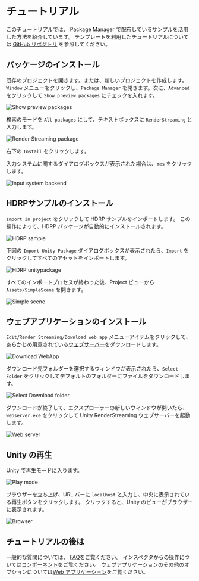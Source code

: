 # チュートリアル

このチュートリアルでは、 Package Manager で配布しているサンプルを活用した方法を紹介しています。
テンプレートを利用したチュートリアルについては [GitHub リポジトリ](https://github.com/Unity-Technologies/UnityRenderStreaming) を参照してください。

## パッケージのインストール

既存のプロジェクトを開きます。または、新しいプロジェクトを作成します。
`Window` メニューをクリックし、`Package Manager` を開きます。次に、`Advanced` をクリックして `Show preview packages` にチェックを入れます。

![Show preview packages](../images/show_preview_packages.png)

検索のモードを `All packages` にして、テキストボックスに `RenderStreaming` と入力します。

![Render Streaming package](../images/renderstreaming_package.png)

右下の `Install` をクリックします。

入力システムに関するダイアログボックスが表示された場合は、`Yes` をクリックします。

![Input system backend](../images/input_system_backend.png)

## HDRPサンプルのインストール

`Import in project` をクリックして HDRP サンプルをインポートします。
この操作によって、HDRP パッケージが自動的にインストールされます。

![HDRP sample](../images/hdrp_sample.png)

下図の `Import Unity Package` ダイアログボックスが表示されたら、`Import` をクリックしてすべてのアセットをインポートします。

![HDRP unitypackage](../images/hdrp_unitypackage.png)

すべてのインポートプロセスが終わった後、Project ビューから `Assets/SimpleScene` を開きます。

![Simple scene](../images/simplescene.png)

## ウェブアプリケーションのインストール

`Edit/Render Streaming/Download web app` メニューアイテムをクリックして、あらかじめ用意されている[ウェブサーバー](https://github.com/Unity-Technologies/UnityRenderStreaming/releases)をダウンロードします。

![Download WebApp](../images/download_webapp.png)

ダウンロード先フォルダーを選択するウィンドウが表示されたら、`Select Folder` をクリックしてデフォルトのフォルダーにファイルをダウンロードします。

![Select Download folder](../images/select_download_folder.png)

ダウンロードが終了して、エクスプローラーの新しいウィンドウが開いたら、`webserver.exe` をクリックして Unity RenderStreaming ウェブサーバーを起動します。

![Web server](../images/webserver.png)

## Unity の再生

Unity で再生モードに入ります。

![Play mode](../images/play_mode.png)

ブラウザーを立ち上げ、URL バーに `localhost` と入力し、中央に表示されている再生ボタンをクリックします。
クリックすると、Unity のビューがブラウザーに表示されます。

![Browser](../images/browser.png)

## チュートリアルの後は

一般的な質問については、 [FAQ](faq.md)をご覧ください。
インスペクタからの操作については[コンポーネント](components.md)をご覧ください。
ウェブアプリケーションのその他のオプションについては[Web アプリケーション](webapp.md)をご覧ください。